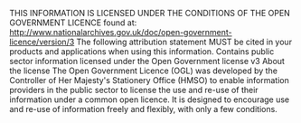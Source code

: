 THIS INFORMATION IS LICENSED UNDER THE CONDITIONS OF THE OPEN GOVERNMENT LICENCE found at:
http://www.nationalarchives.gov.uk/doc/open-government-licence/version/3
The following attribution statement MUST be cited in your products and applications when using this information.
Contains public sector information licensed under the Open Government license v3
About the license
The Open Government Licence (OGL) was developed by the Controller of Her Majesty's Stationery Office (HMSO) to enable information providers in the public sector to license the use and re-use of their information under a common open licence.
It is designed to encourage use and re-use of information freely and flexibly, with only a few conditions.